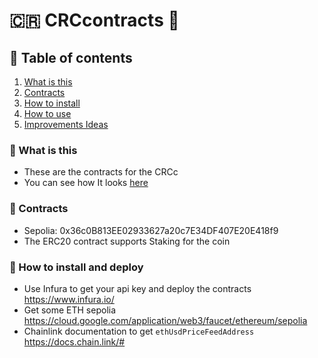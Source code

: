 # 🇨🇷 CRCcontracts 🦄

## 📗 Table of contents
1. [What is this](#-what-is-this)
2. [Contracts](#%EF%B8%8F-contracts)
3. [How to install](#%EF%B8%8F-how-to-install)
4. [How to use](#%EF%B8%8F-how-to-use)
4. [Improvements Ideas](#-improvements-ideas)


### 📒 What is this
- These are the contracts for the CRCc
- You can see how It looks [here](https://github.com/ByteBuildersLabs/CRCclient)

### 📒 Contracts
- Sepolia: 0x36c0B813EE02933627a20c7E34DF407E20E418f9
- The ERC20 contract supports Staking for the coin

### 📒 How to install and deploy
- Use Infura to get your api key and deploy the contracts https://www.infura.io/
- Get some ETH sepolia https://cloud.google.com/application/web3/faucet/ethereum/sepolia
- Chainlink documentation to get `ethUsdPriceFeedAddress` https://docs.chain.link/#